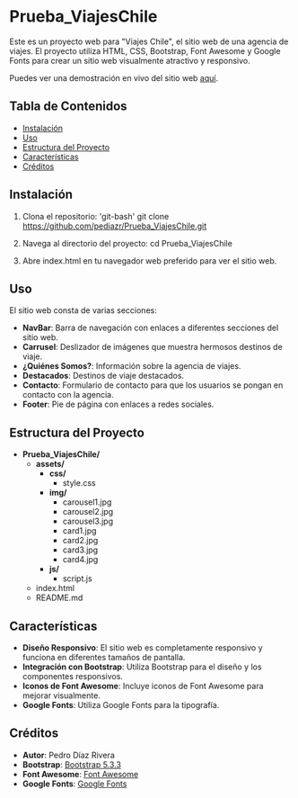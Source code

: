 # Prueba_ViajesChile

Este es un proyecto web para "Viajes Chile", el sitio web de una agencia de viajes. El proyecto utiliza HTML, CSS, Bootstrap, Font Awesome y Google Fonts para crear un sitio web visualmente atractivo y responsivo.

Puedes ver una demostración en vivo del sitio web [aquí](https://pediazr.github.io/Prueba_ViajesChile/).

## Tabla de Contenidos

- [Instalación](#instalación)
- [Uso](#uso)
- [Estructura del Proyecto](#estructura-del-proyecto)
- [Características](#características)
- [Créditos](#créditos)

## Instalación

1. Clona el repositorio:
   'git-bash'
   git clone https://github.com/pediazr/Prueba_ViajesChile.git

2. Navega al directorio del proyecto:
    cd Prueba_ViajesChile

3. Abre index.html en tu navegador web preferido para ver el sitio web.

## Uso

El sitio web consta de varias secciones:
- **NavBar**: Barra de navegación con enlaces a diferentes secciones del sitio web.
- **Carrusel**: Deslizador de imágenes que muestra hermosos destinos de viaje.
- **¿Quiénes Somos?**: Información sobre la agencia de viajes.
- **Destacados**: Destinos de viaje destacados.
- **Contacto**: Formulario de contacto para que los usuarios se pongan en contacto con la agencia.
- **Footer**: Pie de página con enlaces a redes sociales.

## Estructura del Proyecto

- **Prueba_ViajesChile/**
  - **assets/**
    - **css/**
      - style.css
    - **img/**
      - carousel1.jpg
      - carousel2.jpg
      - carousel3.jpg
      - card1.jpg
      - card2.jpg
      - card3.jpg
      - card4.jpg
    - **js/**
      - script.js
  - index.html
  - README.md

## Características

- **Diseño Responsivo**: El sitio web es completamente responsivo y funciona en diferentes tamaños de pantalla.
- **Integración con Bootstrap**: Utiliza Bootstrap para el diseño y los componentes responsivos.
- **Iconos de Font Awesome**: Incluye iconos de Font Awesome para mejorar visualmente.
- **Google Fonts**: Utiliza Google Fonts para la tipografía.

## Créditos

- **Autor**: Pedro Díaz Rivera
- **Bootstrap**: [Bootstrap 5.3.3](https://getbootstrap.com/)
- **Font Awesome**: [Font Awesome](https://fontawesome.com/)
- **Google Fonts**: [Google Fonts](https://fonts.google.com/)
